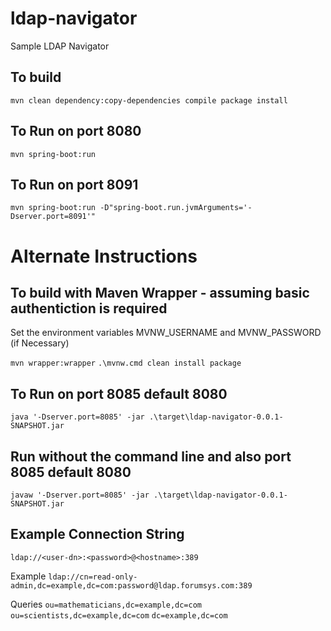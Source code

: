 # ldap-navigator

Sample LDAP Navigator 

## To build  

`mvn clean dependency:copy-dependencies compile package install`

## To Run on port 8080 

`mvn spring-boot:run`

## To Run on port 8091 

`mvn spring-boot:run -D"spring-boot.run.jvmArguments='-Dserver.port=8091'"`
# Alternate Instructions

## To build with Maven Wrapper - assuming basic authentiction is required
Set the environment variables MVNW_USERNAME and MVNW_PASSWORD (if Necessary)

`mvn wrapper:wrapper`
`.\mvnw.cmd clean install package`

## To Run on port 8085 default 8080

`java '-Dserver.port=8085' -jar .\target\ldap-navigator-0.0.1-SNAPSHOT.jar`

## Run without the command line and also port 8085 default 8080

`javaw '-Dserver.port=8085' -jar .\target\ldap-navigator-0.0.1-SNAPSHOT.jar`

## Example Connection String

`ldap://<user-dn>:<password>@<hostname>:389`

Example
`ldap://cn=read-only-admin,dc=example,dc=com:password@ldap.forumsys.com:389`

Queries
`ou=mathematicians,dc=example,dc=com`
`ou=scientists,dc=example,dc=com`
`dc=example,dc=com`
